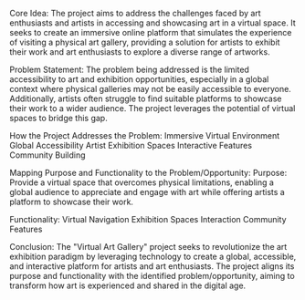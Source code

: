 Core Idea:
The project aims to address the challenges faced by art enthusiasts and artists in accessing and showcasing art in a virtual space. It seeks to create an immersive online platform that simulates the experience of visiting a physical art gallery, providing a solution for artists to exhibit their work and art enthusiasts to explore a diverse range of artworks.

Problem Statement:
The problem being addressed is the limited accessibility to art and exhibition opportunities, especially in a global context where physical galleries may not be easily accessible to everyone. Additionally, artists often struggle to find suitable platforms to showcase their work to a wider audience. The project leverages the potential of virtual spaces to bridge this gap.

How the Project Addresses the Problem:
Immersive Virtual Environment
Global Accessibility
Artist Exhibition Spaces
Interactive Features
Community Building

Mapping Purpose and Functionality to the Problem/Opportunity:
Purpose: Provide a virtual space that overcomes physical limitations, enabling a global audience to appreciate and engage with art while offering artists a platform to showcase their work.

Functionality:
Virtual Navigation
Exhibition Spaces
Interaction
Community Features

Conclusion:
The "Virtual Art Gallery" project seeks to revolutionize the art exhibition paradigm by leveraging technology to create a global, accessible, and interactive platform for artists and art enthusiasts. The project aligns its purpose and functionality with the identified problem/opportunity, aiming to transform how art is experienced and shared in the digital age.
